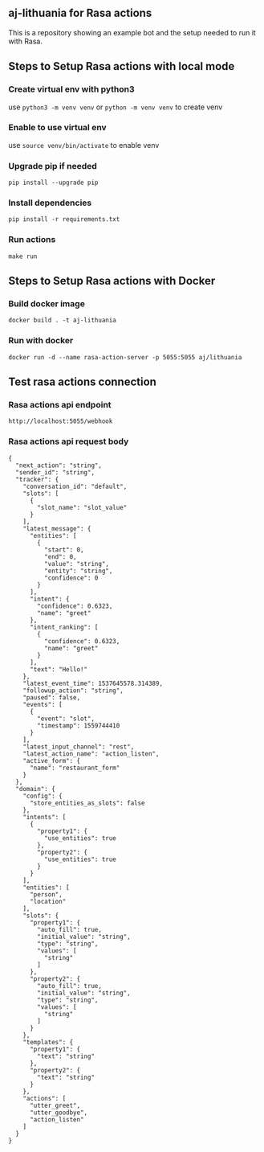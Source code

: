 ## aj-lithuania for Rasa actions
This is a repository showing an example bot and the setup needed to run it with Rasa.

## Steps to Setup Rasa actions with local mode

### Create virtual env with python3
use `python3 -m venv venv` or `python -m venv venv` to create venv

### Enable to use virtual env
use `source venv/bin/activate` to enable venv

### Upgrade pip if needed
`pip install --upgrade pip`

### Install dependencies
`pip install -r requirements.txt`

### Run actions
`make run`

## Steps to Setup Rasa actions with Docker

### Build docker image
`docker build . -t aj-lithuania`

### Run with docker
`docker run -d --name rasa-action-server -p 5055:5055 aj/lithuania`

## Test rasa actions connection

### Rasa actions api endpoint
`http://localhost:5055/webhook`

### Rasa actions api request body
```
{
  "next_action": "string",
  "sender_id": "string",
  "tracker": {
    "conversation_id": "default",
    "slots": [
      {
        "slot_name": "slot_value"
      }
    ],
    "latest_message": {
      "entities": [
        {
          "start": 0,
          "end": 0,
          "value": "string",
          "entity": "string",
          "confidence": 0
        }
      ],
      "intent": {
        "confidence": 0.6323,
        "name": "greet"
      },
      "intent_ranking": [
        {
          "confidence": 0.6323,
          "name": "greet"
        }
      ],
      "text": "Hello!"
    },
    "latest_event_time": 1537645578.314389,
    "followup_action": "string",
    "paused": false,
    "events": [
      {
        "event": "slot",
        "timestamp": 1559744410
      }
    ],
    "latest_input_channel": "rest",
    "latest_action_name": "action_listen",
    "active_form": {
      "name": "restaurant_form"
    }
  },
  "domain": {
    "config": {
      "store_entities_as_slots": false
    },
    "intents": [
      {
        "property1": {
          "use_entities": true
        },
        "property2": {
          "use_entities": true
        }
      }
    ],
    "entities": [
      "person",
      "location"
    ],
    "slots": {
      "property1": {
        "auto_fill": true,
        "initial_value": "string",
        "type": "string",
        "values": [
          "string"
        ]
      },
      "property2": {
        "auto_fill": true,
        "initial_value": "string",
        "type": "string",
        "values": [
          "string"
        ]
      }
    },
    "templates": {
      "property1": {
        "text": "string"
      },
      "property2": {
        "text": "string"
      }
    },
    "actions": [
      "utter_greet",
      "utter_goodbye",
      "action_listen"
    ]
  }
}
```
